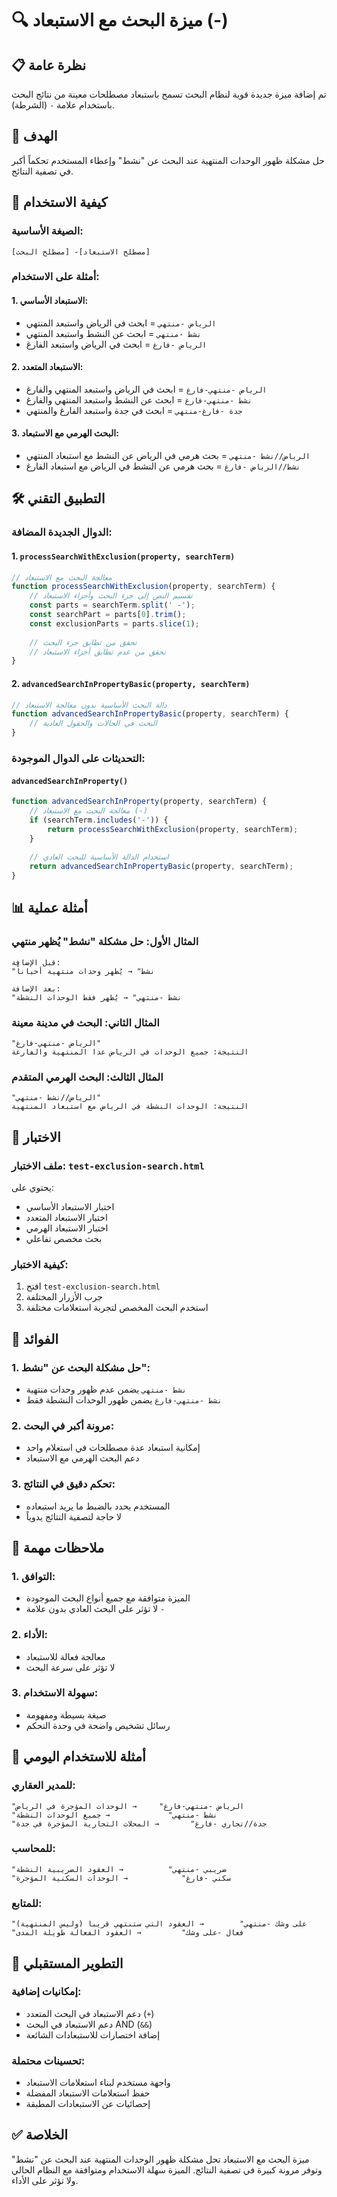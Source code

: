 # 🔍 ميزة البحث مع الاستبعاد (-)

## 📋 نظرة عامة

تم إضافة ميزة جديدة قوية لنظام البحث تسمح باستبعاد مصطلحات معينة من نتائج البحث باستخدام علامة `-` (الشرطة).

## 🎯 الهدف

حل مشكلة ظهور الوحدات المنتهية عند البحث عن "نشط" وإعطاء المستخدم تحكماً أكبر في تصفية النتائج.

## 🔧 كيفية الاستخدام

### الصيغة الأساسية:
```
[مصطلح البحث] -[مصطلح الاستبعاد]
```

### أمثلة على الاستخدام:

#### 1. الاستبعاد الأساسي:
- `الرياض -منتهي` = ابحث في الرياض واستبعد المنتهي
- `نشط -منتهي` = ابحث عن النشط واستبعد المنتهي
- `الرياض -فارغ` = ابحث في الرياض واستبعد الفارغ

#### 2. الاستبعاد المتعدد:
- `الرياض -منتهي-فارغ` = ابحث في الرياض واستبعد المنتهي والفارغ
- `نشط -منتهي-فارغ` = ابحث عن النشط واستبعد المنتهي والفارغ
- `جدة -فارغ-منتهي` = ابحث في جدة واستبعد الفارغ والمنتهي

#### 3. البحث الهرمي مع الاستبعاد:
- `الرياض//نشط -منتهي` = بحث هرمي في الرياض عن النشط مع استبعاد المنتهي
- `نشط//الرياض -فارغ` = بحث هرمي عن النشط في الرياض مع استبعاد الفارغ

## 🛠️ التطبيق التقني

### الدوال الجديدة المضافة:

#### 1. `processSearchWithExclusion(property, searchTerm)`
```javascript
// معالجة البحث مع الاستبعاد
function processSearchWithExclusion(property, searchTerm) {
    // تقسيم النص إلى جزء البحث وأجزاء الاستبعاد
    const parts = searchTerm.split(' -');
    const searchPart = parts[0].trim();
    const exclusionParts = parts.slice(1);
    
    // تحقق من تطابق جزء البحث
    // تحقق من عدم تطابق أجزاء الاستبعاد
}
```

#### 2. `advancedSearchInPropertyBasic(property, searchTerm)`
```javascript
// دالة البحث الأساسية بدون معالجة الاستبعاد
function advancedSearchInPropertyBasic(property, searchTerm) {
    // البحث في الحالات والحقول العادية
}
```

### التحديثات على الدوال الموجودة:

#### `advancedSearchInProperty()`
```javascript
function advancedSearchInProperty(property, searchTerm) {
    // معالجة البحث مع الاستبعاد (-)
    if (searchTerm.includes('-')) {
        return processSearchWithExclusion(property, searchTerm);
    }
    
    // استخدام الدالة الأساسية للبحث العادي
    return advancedSearchInPropertyBasic(property, searchTerm);
}
```

## 📊 أمثلة عملية

### المثال الأول: حل مشكلة "نشط" يُظهر منتهي
```
قبل الإضافة:
"نشط" → يُظهر وحدات منتهية أحياناً

بعد الإضافة:
"نشط -منتهي" → يُظهر فقط الوحدات النشطة
```

### المثال الثاني: البحث في مدينة معينة
```
"الرياض -منتهي-فارغ"
النتيجة: جميع الوحدات في الرياض عدا المنتهية والفارغة
```

### المثال الثالث: البحث الهرمي المتقدم
```
"الرياض//نشط -منتهي"
النتيجة: الوحدات النشطة في الرياض مع استبعاد المنتهية
```

## 🧪 الاختبار

### ملف الاختبار: `test-exclusion-search.html`

يحتوي على:
- اختبار الاستبعاد الأساسي
- اختبار الاستبعاد المتعدد
- اختبار الاستبعاد الهرمي
- بحث مخصص تفاعلي

### كيفية الاختبار:
1. افتح `test-exclusion-search.html`
2. جرب الأزرار المختلفة
3. استخدم البحث المخصص لتجربة استعلامات مختلفة

## 🎯 الفوائد

### 1. حل مشكلة البحث عن "نشط":
- `نشط -منتهي` يضمن عدم ظهور وحدات منتهية
- `نشط -منتهي-فارغ` يضمن ظهور الوحدات النشطة فقط

### 2. مرونة أكبر في البحث:
- إمكانية استبعاد عدة مصطلحات في استعلام واحد
- دعم البحث الهرمي مع الاستبعاد

### 3. تحكم دقيق في النتائج:
- المستخدم يحدد بالضبط ما يريد استبعاده
- لا حاجة لتصفية النتائج يدوياً

## 📝 ملاحظات مهمة

### 1. التوافق:
- الميزة متوافقة مع جميع أنواع البحث الموجودة
- لا تؤثر على البحث العادي بدون علامة `-`

### 2. الأداء:
- معالجة فعالة للاستبعاد
- لا تؤثر على سرعة البحث

### 3. سهولة الاستخدام:
- صيغة بسيطة ومفهومة
- رسائل تشخيص واضحة في وحدة التحكم

## 🚀 أمثلة للاستخدام اليومي

### للمدير العقاري:
```
"الرياض -منتهي-فارغ"     → الوحدات المؤجرة في الرياض
"نشط -منتهي"             → جميع الوحدات النشطة
"جدة//تجاري -فارغ"       → المحلات التجارية المؤجرة في جدة
```

### للمحاسب:
```
"ضريبي -منتهي"          → العقود الضريبية النشطة
"سكني -فارغ"            → الوحدات السكنية المؤجرة
```

### للمتابع:
```
"على وشك -منتهي"        → العقود التي ستنتهي قريباً (وليس المنتهية)
"فعال -على وشك"         → العقود الفعالة طويلة المدى
```

## 🔮 التطوير المستقبلي

### إمكانيات إضافية:
- دعم الاستبعاد في البحث المتعدد (`+`)
- دعم الاستبعاد في البحث AND (`&&`)
- إضافة اختصارات للاستبعادات الشائعة

### تحسينات محتملة:
- واجهة مستخدم لبناء استعلامات الاستبعاد
- حفظ استعلامات الاستبعاد المفضلة
- إحصائيات عن الاستبعادات المطبقة

## ✅ الخلاصة

ميزة البحث مع الاستبعاد تحل مشكلة ظهور الوحدات المنتهية عند البحث عن "نشط" وتوفر مرونة كبيرة في تصفية النتائج. الميزة سهلة الاستخدام ومتوافقة مع النظام الحالي ولا تؤثر على الأداء.
